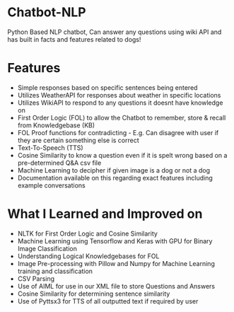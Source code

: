 # Chatbot-NLP
Python Based NLP chatbot, Can answer any questions using wiki API and has built in facts and features related to dogs!

# Features
- Simple responses based on specific sentences being entered
- Utilizes WeatherAPI for responses about weather in specific locations
- Utilizes WikiAPI to respond to any questions it doesnt have knowledge on
- First Order Logic (FOL) to allow the Chatbot to remember, store & recall from Knowledgebase (KB)
- FOL Proof functions for contradicting - E.g. Can disagree with user if they are certain something else is correct
- Text-To-Speech (TTS)
- Cosine Similarity to know a question even if it is spelt wrong based on a pre-determined Q&A csv file
- Machine Learning to decipher if given image is a dog or not a dog
- Documentation available on this regarding exact features including example conversations

# What I Learned and Improved on
- NLTK for First Order Logic and Cosine Similarity
- Machine Learning using Tensorflow and Keras with GPU for Binary Image Classification
- Understanding Logical Knowledgebases for FOL
- Image Pre-processing with Pillow and Numpy for Machine Learning training and classification
- CSV Parsing
- Use of AIML for use in our XML file to store Questions and Answers
- Cosine Similarity for determining sentence similarity
- Use of Pyttsx3 for TTS of all outputted text if required by user
